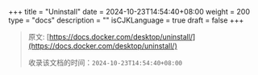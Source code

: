 +++
title = "Uninstall"
date = 2024-10-23T14:54:40+08:00
weight = 200
type = "docs"
description = ""
isCJKLanguage = true
draft = false
+++

> 原文: [https://docs.docker.com/desktop/uninstall/](https://docs.docker.com/desktop/uninstall/)
>
> 收录该文档的时间：`2024-10-23T14:54:40+08:00`

